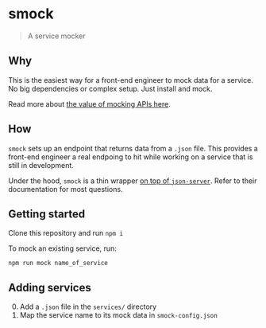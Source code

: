 # smock

> A service mocker

## Why

This is the easiest way for a front-end engineer to mock data for a service. No big dependencies or complex setup. Just install and mock.

Read more about [the value of mocking APIs here](https://www.freecodecamp.org/news/rapid-development-via-mock-apis-e559087be066/).

## How

`smock` sets up an endpoint that returns data from a `.json` file. This provides a front-end engineer a real endpoing to hit while working on a service that is still in development.

Under the hood, `smock` is a thin wrapper [on top of `json-server`](https://github.com/typicode/json-server). Refer to their documentation for most questions.

## Getting started

Clone this repository and run `npm i`

To mock an existing service, run:

```
npm run mock name_of_service
```

## Adding services

0. Add a `.json` file in the `services/` directory
0. Map the service name to its mock data in `smock-config.json`